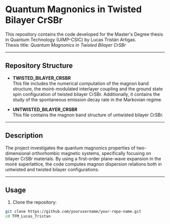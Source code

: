 # Quantum Magnonics in Twisted Bilayer CrSBr

This repository contains the code developed for the Master's Degree thesis in Quantum Technology (UIMP-CSIC) by Lucas Tristán Artigas.  
Thesis title: *Quantum Magnonics in Twisted Bilayer CrSBr*

---

## Repository Structure

- **TWISTED_BILAYER_CRSBR**  
  This file includes the numerical computation of the magnon band structure, the moiré-modulated interlayer coupling and the ground state spin configuration of twisted bilayer CrSBr. Additionally, it contains the study of the spontaneous emission decay rate in the Markovian regime.

- **UNTWISTED_BILAYER_CRSBR**  
  This file contains the magnon band structure of untwisted bilayer CrSBr.

---

## Description

The project investigates the quantum magnonics properties of two-dimensional orthorhombic magnetic systems, specifically focusing on bilayer CrSBr materials. By using a first-order plane-wave expansion in the moiré superlattice, the code computes magnon dispersion relations both in untwisted and twisted bilayer configurations.

---

## Usage

1. Clone the repository:

```bash
git clone https://github.com/yourusername/your-repo-name.git
cd TFM_Lucas_Tristan
